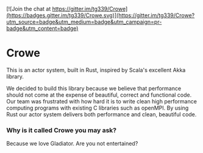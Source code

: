 [![Join the chat at https://gitter.im/tg339/Crowe](https://badges.gitter.im/tg339/Crowe.svg)](https://gitter.im/tg339/Crowe?utm_source=badge&utm_medium=badge&utm_campaign=pr-badge&utm_content=badge)

# Crowe

This is an actor system, built in Rust, inspired by Scala's excellent Akka library.

We decided to build this library because we believe that performance should not come at the expense of beautiful, correct and functional code. Our team was frustrated with how hard it is to write clean high performance computing programs with existing C libraries such as openMPI. By using Rust our actor system delivers both performance and clean, beautiful code.

### Why is it called Crowe you may ask?

Because we love Gladiator. Are you not entertained?
